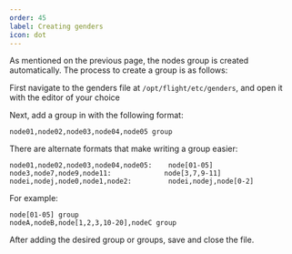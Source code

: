 ```yaml
---
order: 45
label: Creating genders
icon: dot
---
```


As mentioned on the previous page, the nodes group is created automatically. The process to create a group is as follows:

First navigate to the genders file at `/opt/flight/etc/genders`, and open it with the editor of your choice

Next, add a group in with the following format:

```
node01,node02,node03,node04,node05 group
```

There are alternate formats that make writing a group easier:

```
node01,node02,node03,node04,node05:    node[01-05]
node3,node7,node9,node11:             node[3,7,9-11]
nodei,nodej,node0,node1,node2:         nodei,nodej,node[0-2]
```

For example:

```
node[01-05] group
nodeA,nodeB,node[1,2,3,10-20],nodeC group
```

After adding the desired group or groups, save and close the file.


